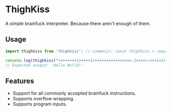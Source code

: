 # ThighKiss
A simple brainfuck interpreter. Because there aren't enough of them.

## Usage
```js
import thighkiss from 'thighkiss'; // commonjs: const thighkiss = require('thighkiss')

console.log(thighkiss("++++++++[>++++[>++>+++>+++>+<<<<-]>+>+>->>+[<]<-]>>.>---.+++++++..+++.>>.<-.<.+++.------.--------.>>+.>++."))
// Expected output: 'Hello World!'
```

## Features
- Support for all commonly accepted brainfuck instructions.
- Supports overflow wrapping.
- Supports program inputs.
